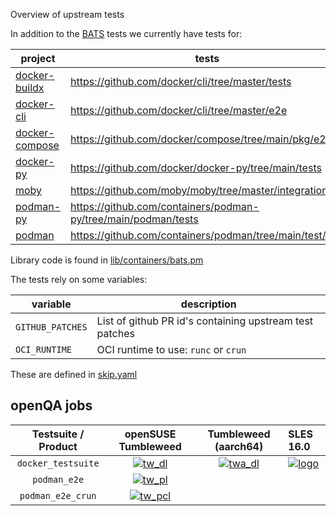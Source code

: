 
Overview of upstream tests

In addition to the [BATS](bats/) tests we currently have tests for:

| project | tests |
| --- | --- |
| [docker-buildx](docker_buildx.pm) | https://github.com/docker/cli/tree/master/tests |
| [docker-cli](docker_cli.pm) | https://github.com/docker/cli/tree/master/e2e |
| [docker-compose](docker_compose.pm) | https://github.com/docker/compose/tree/main/pkg/e2e |
| [docker-py](python_docker.pm) | https://github.com/docker/docker-py/tree/main/tests |
| [moby](docker_engine.pm) | https://github.com/moby/moby/tree/master/integration |
| [podman-py](python_docker.pm) | https://github.com/containers/podman-py/tree/main/podman/tests |
| [podman](podman_e2e.pm) | https://github.com/containers/podman/tree/main/test/e2e |

Library code is found in [lib/containers/bats.pm](../../../lib/containers/bats.pm)

The tests rely on some variables:

| variable | description |
| --- | --- |
| `GITHUB_PATCHES` | List of github PR id's containing upstream test patches |
| `OCI_RUNTIME` | OCI runtime to use: `runc` or `crun` |

These are defined in [skip.yaml](../../data/containers/bats/skip.yaml)

## openQA jobs

| Testsuite / Product | openSUSE Tumbleweed | Tumbleweed (aarch64) | SLES 16.0 |
|:---:|:---:|:---:|:---|
| `docker_testsuite`  | [![tw_dl]][tw_d]    | [![twa_dl]][twa_d] | [![logo]][s16_d] |
| `podman_e2e`        | [![tw_pl]][tw_p]    | | |
| `podman_e2e_crun`   | [![tw_pcl]][tw_pc]  | | |

[logo]: bats/logo.svg

[twa_dl]: https://openqa.opensuse.org/tests/latest/badge?distri=opensuse&flavor=DVD&version=Tumbleweed&arch=aarch64&test=container_host_docker_testsuite
[twa_d]: https://openqa.opensuse.org/tests/latest?distri=opensuse&flavor=DVD&version=Tumbleweed&arch=aarch64&test=container_host_docker_testsuite

[tw_dl]: https://openqa.opensuse.org/tests/latest/badge?distri=opensuse&flavor=DVD&version=Tumbleweed&arch=x86_64&test=container_host_docker_testsuite
[tw_d]: https://openqa.opensuse.org/tests/latest?distri=opensuse&flavor=DVD&version=Tumbleweed&arch=x86_64&test=container_host_docker_testsuite

[tw_pl]: https://openqa.opensuse.org/tests/latest/badge?distri=opensuse&flavor=DVD&version=Tumbleweed&arch=x86_64&test=container_host_podman_e2e
[tw_p]: https://openqa.opensuse.org/tests/latest?distri=opensuse&flavor=DVD&version=Tumbleweed&arch=x86_64&test=container_host_podman_e2e

[tw_pcl]: https://openqa.opensuse.org/tests/latest/badge?distri=opensuse&flavor=DVD&version=Tumbleweed&arch=x86_64&test=container_host_podman_e2e_crun
[tw_pc]: https://openqa.opensuse.org/tests/latest?distri=opensuse&flavor=DVD&version=Tumbleweed&arch=x86_64&test=container_host_podman_e2e_crun

[s16_d]: https://openqa.suse.de/tests/latest?distri=sle&flavor=Online&version=16.0&arch=x86_64&test=docker_testsuite
